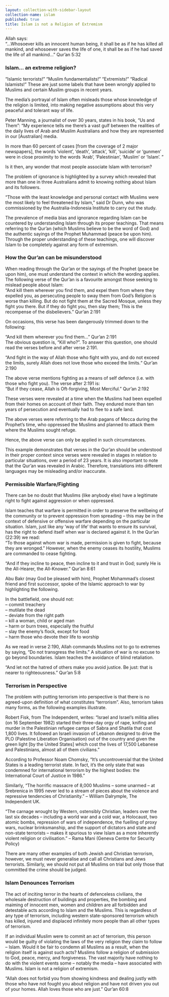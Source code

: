 ```yaml
---
layout: collection-with-sidebar-layout
collection-name: islam
published: true
title: Islam is not a Religion of Extremism
---
```

Allah says:  
“…Whosoever kills an innocent human being, it shall be as if he has killed all mankind, and whosoever saves the life of one, it shall be as if he had saved the life of all mankind…” Qur’an 5:32

### Islam… an extreme religion?
“Islamic terrorists!” “Muslim fundamentalists!” “Extremists!” “Radical Islamists!” These are just some labels that have been wrongly applied to Muslims and certain Muslim groups in recent years.

The media’s portrayal of Islam often misleads those whose knowledge of the religion is limited, into making negative assumptions about this very peaceful and tolerant way of life.

Peter Manning, a journalist of over 30 years, states in his book, “Us and Them”: “My experience tells me there’s a vast gulf between the realities of the daily lives of Arab and Muslim Australians and how they are represented in our [Australian] media.

In more than 60 percent of cases [from the coverage of 2 major newspapers], the words ‘violent’, ‘death’, ‘attack’, ‘kill’, ‘suicide’ or ‘gunmen’ were in close proximity to the words ‘Arab’, ‘Palestinian’, ‘Muslim’ or ‘Islam’. ”

Is it then, any wonder that most people associate Islam with terrorism?

The problem of ignorance is highlighted by a survey which revealed that more than one in three Australians admit to knowing nothing about Islam and its followers.

“Those with the least knowledge and personal contact with Muslims were the most likely to feel threatened by Islam,” said Dr Dunn, who was commissioned by the Australia-Indonesia Institute to carry out the study.

The prevalence of media bias and ignorance regarding Islam can be countered by understanding Islam through its proper teachings. That means referring to the Qur’an (which Muslims believe to be the word of God) and the authentic sayings of the Prophet Muhammad (peace be upon him). Through the proper understanding of these teachings, one will discover Islam to be completely against any form of extremism.

### How the Qur’an can be misunderstood
When reading through the Qur’an or the sayings of the Prophet (peace be upon him), one must understand the context in which the wording applies. The following verse of the Qur’an is a favourite amongst those seeking to mislead people about Islam:  
“And kill them wherever you find them, and expel them from where they expelled you, as persecuting people to sway them from God’s Religion is worse than killing. But do not fight them at the Sacred Mosque, unless they fight you there. But if they do fight you, then slay them; This is the recompense of the disbelievers.” Qur’an 2:191

On occasions, this verse has been dangerously trimmed down to the following:

“And kill them wherever you find them…” Qur’an 2:191  
The obvious question is, “Kill who?”. To answer this question, one should read the verses before and after verse 2:191.

“And fight in the way of Allah those who fight with you, and do not exceed the limits, surely Allah does not love those who exceed the limits.“ Qur’an 2:190

The above verse mentions fighting as a means of self defence (i.e. with those who fight you). The verse after 2:191 is:  
“But if they cease, Allah is Oft-forgiving, Most Merciful.” Qur’an 2:192

These verses were revealed at a time when the Muslims had been expelled from their homes on account of their faith. They endured more than ten years of persecution and eventually had to flee to a safe land.

The above verses were referring to the Arab pagans of Mecca during the Prophet’s time, who oppressed the Muslims and planned to attack them where the Muslims sought refuge.

Hence, the above verse can only be applied in such circumstances.

This example demonstrates that verses in the Qur’an should be understood in their proper context since verses were revealed in stages in relation to particular situations, over a period of 23 years. It is also important to note that the Qur’an was revealed in Arabic. Therefore, translations into different languages may be misleading and/or inaccurate.

### Permissible Warfare/Fighting
There can be no doubt that Muslims (like anybody else) have a legitimate right to fight against aggression or when oppressed.

Islam teaches that warfare is permitted in order to preserve the wellbeing of the community or to prevent oppression from spreading – this may be in the context of defensive or offensive warfare depending on the particular situation. Islam, just like any ‘way of life’ that wants to ensure its survival, has the right to defend itself when war is declared against it. In the Qur’an (22:39) we read:  
“To those against whom war is made, permission is given to fight, because they are wronged.”
However, when the enemy ceases its hostility, Muslims are commanded to cease fighting.

“And if they incline to peace, then incline to it and trust in God; surely He is the All-Hearer, the All-Knower.” Qur’an 8:61

Abu Bakr (may God be pleased with him), Prophet Mohammad’s closest friend and first successor, spoke of the Islamic approach to war by highlighting the following.

In the battlefield, one should not:  
– commit treachery  
– mutilate the dead  
– deviate from the right path  
– kill a woman, child or aged man  
– harm or burn trees, especially the fruitful  
– slay the enemy’s flock, except for food  
– harm those who devote their life to worship

As we read in verse 2:190, Allah commands Muslims not to go to extremes by saying, “Do not transgress the limits.” A situation of war is no excuse to go beyond boundaries. Islam teaches the avoidance of blind retaliation.

“And let not the hatred of others make you avoid justice. Be just: that is nearer to righteousness.” Qur’an 5:8

### Terrorism in Perspective
The problem with putting terrorism into perspective is that there is no agreed-upon definition of what constitutes “terrorism”. Also, terrorism takes many forms, as the following examples illustrate.

Robert Fisk, from The Independent, writes: “Israel and Israel’s militia allies (on 16 September 1982) started their three-day orgy of rape, knifing and murder in the Palestinian refugee camps of Sabra and Shatila that cost 1,800 lives. It followed an Israeli invasion of Lebanon designed to drive the PLO (Palestine Liberation Organisation) out of the country and given the green light [by the United States] which cost the lives of 17,500 Lebanese and Palestinians, almost all of them civilians.”

According to Professor Noam Chomsky, “It’s uncontroversial that the United States is a leading terrorist state. In fact, it’s the only state that was condemned for international terrorism by the highest bodies: the International Court of Justice in 1986.”

Similarly, “The horrific massacre of 8,000 Muslims – some unarmed – at Srebrenica in 1995 never led to a stream of pieces about the violence and repressive tendencies of Christianity.” – William Dalrymple, The Independent UK.

“The carnage wrought by Western, ostensibly Christian, leaders over the last six decades – including a world war and a cold war, a Holocaust, two atomic bombs, repression of wars of independence, the fuelling of proxy wars, nuclear brinksmanship, and the support of dictators and state and non-state terrorists – makes it spurious to view Islam as a more inherently violent religion or civilisation.” – Rama Mani (Geneva Centre for Security Policy)

There are many other examples of both Jewish and Christian terrorism, however, we must never generalise and call all Christians and Jews terrorists. Similarly, we should not put all Muslims on trial but only those that committed the crime should be judged.

### Islam Denounces Terrorism
The act of inciting terror in the hearts of defenceless civilians, the wholesale destruction of buildings and properties, the bombing and maiming of innocent men, women and children are all forbidden and detestable acts according to Islam and the Muslims. This is regardless of any type of terrorism, including western state-sponsored terrorism which has killed, injured and displaced infinitely more people than all other types of terrorism.

If an individual Muslim were to commit an act of terrorism, this person would be guilty of violating the laws of the very religion they claim to follow – Islam. Would it be fair to condemn all Muslims as a result, when the religion itself is against such acts? Muslims follow a religion of submission to God, peace, mercy, and forgiveness. The vast majority have nothing to do with the violent events some – notably the media – have associated with Muslims. Islam is not a religion of extremism.

“Allah does not forbid you from showing kindness and dealing justly with those who have not fought you about religion and have not driven you out of your homes. Allah loves those who are just.” Qur’an 60:8

